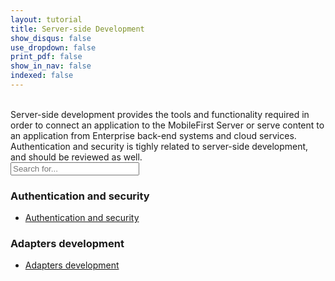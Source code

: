 ```yaml
---
layout: tutorial
title: Server-side Development
show_disqus: false
use_dropdown: false
print_pdf: false
show_in_nav: false
indexed: false
---
```

<br>
Server-side development provides the tools and functionality required in order to connect an application to the MobileFirst Server or serve content to an application from  Enterprise back-end systems and cloud services. Authentication and security is tighly related to server-side development, and should be reviewed as well.

<form role="search" action="{{site.baseurl}}/search/" method="get">
    <div class="input-group add-on">
        <input style="width: 206px" id="search-input" type="text" class="form-control" placeholder="Search for..." name="q">
    </div>
</form>

### Authentication and security

* [Authentication and security](../authentication-and-security/)

### Adapters development

* [Adapters development](../adapters/)

